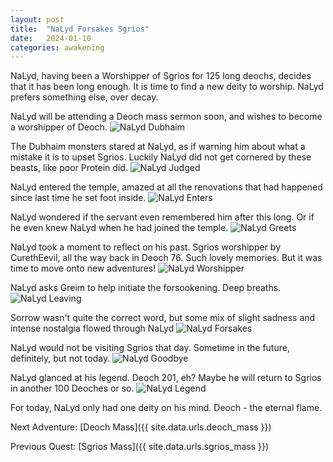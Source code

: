 ```yaml
---
layout: post
title:  "NaLyd Forsakes Sgrios"
date:   2024-01-10
categories: awakening
---
```


NaLyd, having been a Worshipper of Sgrios for 125 long deochs, decides that it has been long enough. It is time to find a new deity to worship. NaLyd prefers something else, over decay.

NaLyd will be attending a Deoch mass sermon soon, and wishes to become a worshipper of Deoch.
![NaLyd Dubhaim](/public/images/sgrios/forsaken/nalyd-dubhaim.png)

The Dubhaim monsters stared at NaLyd, as if warning him about what a mistake it is to upset Sgrios. Luckily NaLyd did not get cornered by these beasts, like poor Protein did.
![NaLyd Judged](/public/images/sgrios/forsaken/nalyd-judged.png)

NaLyd entered the temple, amazed at all the renovations that had happened since last time he set foot inside.
![NaLyd Enters](/public/images/sgrios/forsaken/nalyd-enters.png)

NaLyd wondered if the servant even remembered him after this long. Or if he even knew NaLyd when he had joined the temple.
![NaLyd Greets](/public/images/sgrios/forsaken/nalyd-greets.png)

NaLyd took a moment to reflect on his past. Sgrios worshipper by CurethEevil, all the way back in Deoch 76. Such lovely memories. But it was time to move onto new adventures!
![NaLyd Worshipper](/public/images/sgrios/forsaken/nalyd-worshipper.png)

NaLyd asks Greim to help initiate the forsookening. Deep breaths.
![NaLyd Leaving](/public/images/sgrios/forsaken/nalyd-leaving.png)

Sorrow wasn't quite the correct word, but some mix of slight sadness and intense nostalgia flowed through NaLyd
![NaLyd Forsakes](/public/images/sgrios/forsaken/nalyd-forsakes.png)

NaLyd would not be visiting Sgrios that day. Sometime in the future, definitely, but not today.
![NaLyd Goodbye](/public/images/sgrios/forsaken/nalyd-goodbye.png)

NaLyd glanced at his legend. Deoch 201, eh? Maybe he will return to Sgrios in another 100 Deoches or so.
![NaLyd Legend](/public/images/sgrios/forsaken/nalyd-legend.png)

For today, NaLyd only had one deity on his mind. Deoch - the eternal flame.


Next Adventure: [Deoch Mass]({{ site.data.urls.deoch_mass }})

Previous Quest: [Sgrios Mass]({{ site.data.urls.sgrios_mass }})